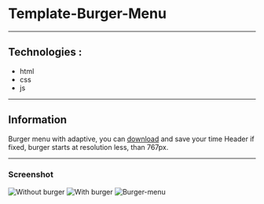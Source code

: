 # Template-Burger-Menu
______________________________________________________
## Technologies :
- html
- css
- js
______________________________________________________
## Information
Burger menu with adaptive, you can [download](https://github.com/SkMAIL13/Template-Burger-Menu) and save your time
Header if fixed, burger starts at resolution less, than 767px. 
______________________________________________________
### Screenshot
![Without burger](https://i.ibb.co/YRs4mx8/1.png)
![With burger](https://i.ibb.co/0D3D0mk/2.png)
![Burger-menu](https://i.ibb.co/56tY3Jj/3.png)